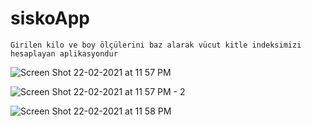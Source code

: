 # siskoApp

``Girilen kilo ve boy ölçülerini baz alarak vücut kitle indeksimizi hesaplayan aplikasyondur``

![Screen Shot 22-02-2021 at 11 57 PM](https://user-images.githubusercontent.com/49093196/108769390-fa857c00-7569-11eb-880c-c3e8f62d4bc0.png)

![Screen Shot 22-02-2021 at 11 57 PM - 2](https://user-images.githubusercontent.com/49093196/108769392-fb1e1280-7569-11eb-8cdb-7bfde10d8c61.png)

![Screen Shot 22-02-2021 at 11 58 PM](https://user-images.githubusercontent.com/49093196/108769395-fbb6a900-7569-11eb-8736-f0385cc6053f.png)
